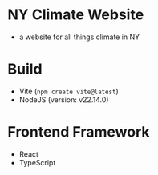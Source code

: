 # NY Climate Website

- a website for all things climate in NY

# Build

- Vite (`npm create vite@latest`)
- NodeJS (version: v22.14.0)

# Frontend Framework

- React
- TypeScript
